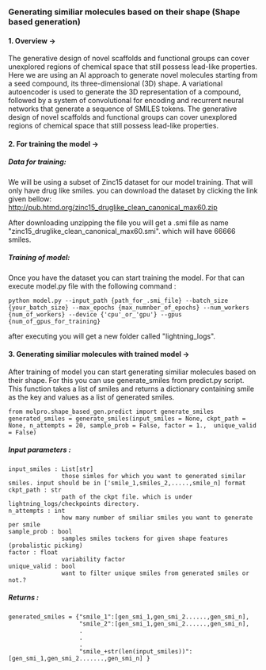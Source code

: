 ### Generating similiar molecules based on their shape (Shape based generation)
#### 1. Overview ->
The generative design of novel scaffolds and functional groups can cover unexplored regions of chemical space that still possess lead-like properties.
Here we are using an AI approach to generate novel molecules starting from a seed compound, its three-dimensional (3D) shape. A variational autoencoder is used to generate the 3D representation of a compound, followed by a system of convolutional for encoding and recurrent neural networks that generate a sequence of SMILES tokens. The generative design of novel scaffolds and functional groups can cover unexplored regions of chemical space that still possess lead-like properties.


#### 2. For training the model -> 

##### Data for training:

We will be using a subset of Zinc15 dataset for our model training. That will only have drug like smiles. you can download the dataset by clicking the link given bellow:       http://pub.htmd.org/zinc15_druglike_clean_canonical_max60.zip
      

After downloading unzipping the file you will get a .smi file as name "zinc15_druglike_clean_canonical_max60.smi". which will have 66666 smiles.
##### Training of model:
Once you have the dataset you can start training the model. For that can execute model.py file with the following command : 

    python model.py --input_path {path_for_.smi_file} --batch_size {your_batch_size} --max_epochs {max_numnber_of_epochs} --num_workers {num_of_workers} --device {'cpu'_or_'gpu'} --gpus {num_of_gpus_for_training}

after executing you will get a new folder called "lightning_logs".

#### 3. Generating similiar molecules with trained model ->
After training of model you can start generating similiar molecules based on their shape. For this you can use generate_smiles from predict.py script. This function takes a list of smiles and returns a dictionary containing smile as the key and values as a list of generated smiles.

    from molpro.shape_based_gen.predict import generate_smiles
    generated_smiles = generate_smiles(input_smiles = None, ckpt_path = None, n_attempts = 20, sample_prob = False, factor = 1.,  unique_valid = False) 
    
##### Input parameters :

    input_smiles : List[str]
                   those simles for which you want to generated similar smiles. input should be in ['smile_1,smiles_2,.....,smile_n] format
    ckpt_path : str
                   path of the ckpt file. which is under lightning_logs/checkpoints directory. 
    n_attempts : int
                   how many number of smiliar smiles you want to generate per smile
    sample_prob : bool
                   samples smiles tockens for given shape features (probalistic picking)
    factor : float
                   variability factor
    unique_valid : bool 
                   want to filter unique smiles from generated smiles or not.?

##### Returns : 

    generated_smiles = {"smile_1":[gen_smi_1,gen_smi_2......,gen_smi_n],
                        "smile_2":[gen_smi_1,gen_smi_2......,gen_smi_n],
                        .
                        .
                        .
                        "smile_+str(len(input_smiles))": [gen_smi_1,gen_smi_2.......,gen_smi_n] }
